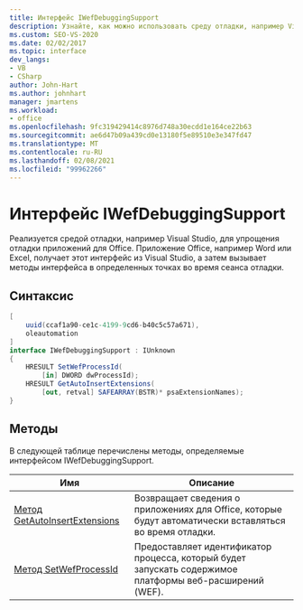 ```yaml
---
title: Интерфейс IWefDebuggingSupport
description: Узнайте, как можно использовать среду отладки, например Visual Studio, для упрощения отладки приложений Microsoft Office.
ms.custom: SEO-VS-2020
ms.date: 02/02/2017
ms.topic: interface
dev_langs:
- VB
- CSharp
author: John-Hart
ms.author: johnhart
manager: jmartens
ms.workload:
- office
ms.openlocfilehash: 9fc319429414c8976d748a30ecdd1e164ce22b63
ms.sourcegitcommit: ae6d47b09a439cd0e13180f5e89510e3e347fd47
ms.translationtype: MT
ms.contentlocale: ru-RU
ms.lasthandoff: 02/08/2021
ms.locfileid: "99962266"
---
```

# <a name="iwefdebuggingsupport-interface"></a>Интерфейс IWefDebuggingSupport
  Реализуется средой отладки, например Visual Studio, для упрощения отладки приложений для Office. Приложение Office, например Word или Excel, получает этот интерфейс из Visual Studio, а затем вызывает методы интерфейса в определенных точках во время сеанса отладки.

## <a name="syntax"></a>Синтаксис

```csharp
[
    uuid(ccaf1a90-ce1c-4199-9cd6-b40c5c57a671),
    oleautomation
]
interface IWefDebuggingSupport : IUnknown
{
    HRESULT SetWefProcessId(
        [in] DWORD dwProcessId);
    HRESULT GetAutoInsertExtensions(
        [out, retval] SAFEARRAY(BSTR)* psaExtensionNames);
}
```

## <a name="methods"></a>Методы
 В следующей таблице перечислены методы, определяемые интерфейсом IWefDebuggingSupport.

|Имя|Описание|
|----------|-----------------|
|[Метод GetAutoInsertExtensions](../vsto/getautoinsertextensions-method.md)|Возвращает сведения о приложениях для Office, которые будут автоматически вставляться во время отладки.|
|[Метод SetWefProcessId](../vsto/setwefprocessid-method.md)|Предоставляет идентификатор процесса, который будет запускать содержимое платформы веб-расширений (WEF).|
